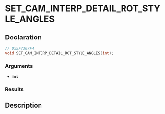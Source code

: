 # SET_CAM_INTERP_DETAIL_ROT_STYLE_ANGLES

## Declaration
```cpp
// 0x5F7307F4
void SET_CAM_INTERP_DETAIL_ROT_STYLE_ANGLES(int);
```

### Arguments
- **int**

### Results

## Description
